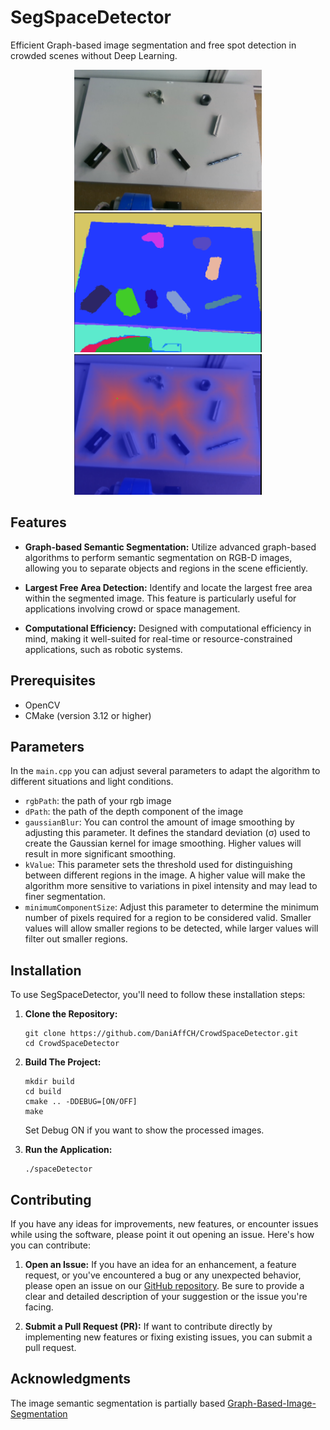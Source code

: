 # SegSpaceDetector

Efficient Graph-based image segmentation and free spot detection in crowded scenes without Deep Learning.
<p align="center">

<img src="https://github.com/DaniAffCH/CrowdSpaceDetector/blob/main/assets/raw-rgb.png" alt="Image description" width="300"/>
<img src="https://github.com/DaniAffCH/CrowdSpaceDetector/blob/main/assets/segmentation.png" alt="Image description" width="300"/>
<img src="https://github.com/DaniAffCH/CrowdSpaceDetector/blob/main/assets/heatmap.png" alt="Image description" width="300"/>
</p>

## Features

- **Graph-based Semantic Segmentation:** Utilize advanced graph-based algorithms to perform semantic segmentation on RGB-D images, allowing you to separate objects and regions in the scene efficiently.

- **Largest Free Area Detection:** Identify and locate the largest free area within the segmented image. This feature is particularly useful for applications involving crowd or space management.

- **Computational Efficiency:** Designed with computational efficiency in mind, making it well-suited for real-time or resource-constrained applications, such as robotic systems.


## Prerequisites 
- OpenCV
- CMake (version 3.12 or higher)

## Parameters

In the `main.cpp` you can adjust several parameters to adapt the algorithm to different situations and light conditions.
- `rgbPath`: the path of your rgb image
- `dPath`: the path of the depth component of the image
- `gaussianBlur`: You can control the amount of image smoothing by adjusting this parameter. It defines the standard deviation (σ) used to create the Gaussian kernel for image smoothing. Higher values will result in more significant smoothing.
- `kValue`: This parameter sets the threshold used for distinguishing between different regions in the image. A higher value will make the algorithm more sensitive to variations in pixel intensity and may lead to finer segmentation.
- `minimumComponentSize`: Adjust this parameter to determine the minimum number of pixels required for a region to be considered valid. Smaller values will allow smaller regions to be detected, while larger values will filter out smaller regions.

## Installation

To use SegSpaceDetector, you'll need to follow these installation steps:

1. **Clone the Repository:**

   ```shell
   git clone https://github.com/DaniAffCH/CrowdSpaceDetector.git
   cd CrowdSpaceDetector
   ```

2. **Build The Project:**

   ```shell
   mkdir build
   cd build
   cmake .. -DDEBUG=[ON/OFF]
   make
   ```
   Set Debug ON if you want to show the processed images.
   
3. **Run the Application:**
   ```shell
   ./spaceDetector
   ```
## Contributing

If you have any ideas for improvements, new features, or encounter issues while using the software, please point it out opening an issue. Here's how you can contribute:

1. **Open an Issue:**
   If you have an idea for an enhancement, a feature request, or you've encountered a bug or any unexpected behavior, please open an issue on our [GitHub repository](https://github.com/DaniAffCH/SegSpaceDetector/issues). Be sure to provide a clear and detailed description of your suggestion or the issue you're facing.

2. **Submit a Pull Request (PR):**
   If want to contribute directly by implementing new features or fixing existing issues, you can submit a pull request.
   
## Acknowledgments
The image semantic segmentation is partially based [Graph-Based-Image-Segmentation](https://github.com/IamMohitM/Graph-Based-Image-Segmentation) 
